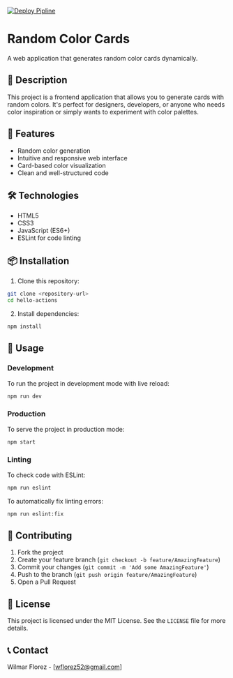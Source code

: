 [![Deploy Pipline](https://github.com/wilmarFlorez/hello-actions/actions/workflows/pipline.yml/badge.svg)](https://github.com/wilmarFlorez/hello-actions/actions/workflows/pipline.yml)

# Random Color Cards

A web application that generates random color cards dynamically.

## 📝 Description

This project is a frontend application that allows you to generate cards with random colors. It's perfect for designers, developers, or anyone who needs color inspiration or simply wants to experiment with color palettes.

## 🚀 Features

- Random color generation
- Intuitive and responsive web interface
- Card-based color visualization
- Clean and well-structured code

## 🛠️ Technologies

- HTML5
- CSS3
- JavaScript (ES6+)
- ESLint for code linting

## 📦 Installation

1. Clone this repository:
```bash
git clone <repository-url>
cd hello-actions
```

2. Install dependencies:
```bash
npm install
```

## 🎯 Usage

### Development

To run the project in development mode with live reload:

```bash
npm run dev
```

### Production

To serve the project in production mode:

```bash
npm start
```

### Linting

To check code with ESLint:

```bash
npm run eslint
```

To automatically fix linting errors:

```bash
npm run eslint:fix
```

## 🤝 Contributing

1. Fork the project
2. Create your feature branch (`git checkout -b feature/AmazingFeature`)
3. Commit your changes (`git commit -m 'Add some AmazingFeature'`)
4. Push to the branch (`git push origin feature/AmazingFeature`)
5. Open a Pull Request

## 📄 License

This project is licensed under the MIT License. See the `LICENSE` file for more details.

## 📞 Contact

Wilmar Florez - [wflorez52@gmail.com]
